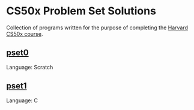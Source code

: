 # CS50x Problem Set Solutions

Collection of programs written for the purpose of completing the [Harvard CS50x course](https://cs50.harvard.edu/x/2020/).

## [pset0](/pset0/)

Language: Scratch

## [pset1](/pset1/)

Language: C
